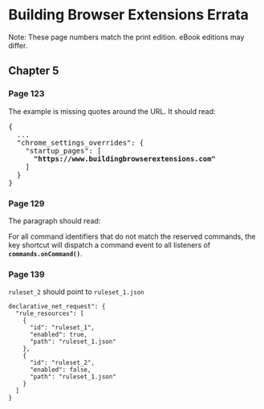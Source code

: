 # Building Browser Extensions Errata

Note: These page numbers match the print edition. eBook editions may differ.

## Chapter 5

### Page 123

The example is missing quotes around the URL. It should read:

<pre>
{
  ...
  "chrome_settings_overrides": {
    "startup_pages": [
      <b>"https://www.buildingbrowserextensions.com"</b>
    ]
  }
}
</pre>

### Page 129

The paragraph should read:

For all command identifiers that do not match the reserved commands, the key shortcut will dispatch a command event to all listeners of <b>`commands.onCommand()`</b>.

### Page 139

`ruleset_2` should point to `ruleset_1.json`

```
declarative_net_request": {
  "rule_resources": [
    {
      "id": "ruleset_1",
      "enabled": true,
      "path": "ruleset_1.json"
    },
    {
      "id": "ruleset_2",
      "enabled": false,
      "path": "ruleset_1.json"
    }
  ]
}
```
